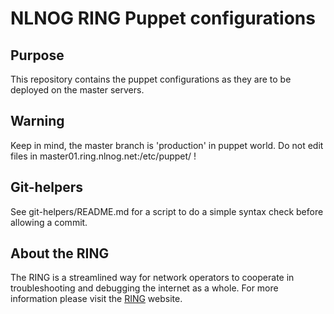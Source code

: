 NLNOG RING Puppet configurations
================================

Purpose
-------

This repository contains the puppet configurations as they are to be
deployed on the master servers. 

Warning
-------

Keep in mind, the master branch is 'production' in puppet world.
Do not edit files in master01.ring.nlnog.net:/etc/puppet/ !

Git-helpers
-----------

See git-helpers/README.md for a script to do a simple syntax check before allowing a commit. 

About the RING
--------------

The RING is a streamlined way for network operators to cooperate in
troubleshooting and debugging the internet as a whole. For more
information please visit the [RING][1] website. 
 
[1]: http://ring.nlnog.net/

